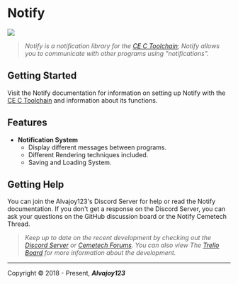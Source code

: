 # Notify

![](https://i.imgur.com/o3FJeGx.png)

> *Notify is a notification library for the [CE C Toolchain](https://github.com/CE-Programming/toolchain); Notify allows you to communicate with other programs using "notifications".*

## Getting Started
Visit the Notify documentation for information on setting up Notify with the [CE C Toolchain](https://github.com/CE-Programming/toolchain) and information about its functions.


## Features
- **Notification System**
  - Display different messages between programs.
  - Different Rendering techniques included.  
  - Saving and Loading System. 



## Getting Help
You can join the Alvajoy123's Discord Server for help or read the Notify documentation.
If you don't get a response on the Discord Server, you can ask your questions on the GitHub discussion board or the Notify Cemetech Thread.

> *Keep up to date on the recent development by checking out the [Discord Server](https://discord.gg/xyUZgnD4UJ "New Discord Server") or [Cemetech Forums](https://www.cemetech.net/forum/viewtopic.php?t=15070 "Cemetech Forums"). You can also view The [Trello Board](https://trello.com/b/eYALDr4Q/xenon-development-c "Trello Board") for more information about the development.*


------------
 Copyright &copy; 2018 - Present, ***Alvajoy123***

